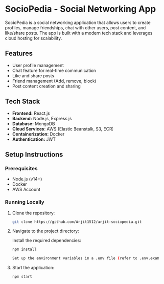 # SocioPedia - Social Networking App

SocioPedia is a social networking application that allows users to create profiles, manage friendships, chat with other users, post content, and like/share posts. The app is built with a modern tech stack and leverages cloud hosting for scalability.

## Features
- User profile management
- Chat feature for real-time communication
- Like and share posts
- Friend management (Add, remove, block)
- Post content creation and sharing

## Tech Stack
- **Frontend:** React.js
- **Backend:** Node.js, Express.js
- **Database:** MongoDB
- **Cloud Services:** AWS (Elastic Beanstalk, S3, ECR)
- **Containerization:** Docker
- **Authentication:** JWT

## Setup Instructions

### Prerequisites
- Node.js (v14+)
- Docker
- AWS Account

### Running Locally

1. Clone the repository:
   ```bash
   git clone https://github.com/Arjit1512/arjit-sociopedia.git
2. Navigate to the project directory:

   Install the required dependencies:
   ```bash
   npm install

   Set up the environment variables in a .env file (refer to .env.example for the required variables).

3. Start the application:
   ```bash
   npm start

